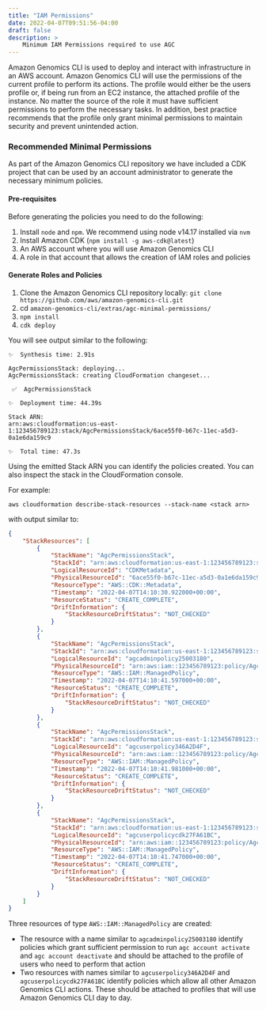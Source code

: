 ```yaml
---
title: "IAM Permissions"
date: 2022-04-07T09:51:56-04:00
draft: false
description: >
    Minimum IAM Permissions required to use AGC
---
```


Amazon Genomics CLI is used to deploy and interact with infrastructure in an AWS account. Amazon Genomics CLI will use
the permissions of the current profile to perform its actions. The profile would either be the users profile or, if being 
run from an EC2 instance, the attached profile of the instance. No matter the source of the role it must have sufficient 
permissions to perform the necessary tasks. In addition, best practice recommends that the profile only grant minimal
permissions to maintain security and prevent unintended action.

### Recommended Minimal Permissions

As part of the Amazon Genomics CLI repository we have included a CDK project that can be used by an account administrator 
to generate the necessary minimum policies.

#### Pre-requisites 

Before generating the policies you need to do the following:
1. Install `node` and `npm`. We recommend using node v14.17 installed via `nvm` 
2. Install Amazon CDK (`npm install -g aws-cdk@latest`)
3. An AWS account where you will use Amazon Genomics CLI
4. A role in that account that allows the creation of IAM roles and policies

#### Generate Roles and Policies

1. Clone the Amazon Genomics CLI repository locally: `git clone https://github.com/aws/amazon-genomics-cli.git`
2. cd `amazon-genomics-cli/extras/agc-minimal-permissions/`
3. `npm install`
4. `cdk deploy`

You will see output similar to the following:

```
✨  Synthesis time: 2.91s

AgcPermissionsStack: deploying...
AgcPermissionsStack: creating CloudFormation changeset...

 ✅  AgcPermissionsStack

✨  Deployment time: 44.39s

Stack ARN:
arn:aws:cloudformation:us-east-1:123456789123:stack/AgcPermissionsStack/6ace55f0-b67c-11ec-a5d3-0a1e6da159c9

✨  Total time: 47.3s
```

Using the emitted Stack ARN you can identify the policies created. You can also inspect the stack in the CloudFormation console.

For example:

```shell
aws cloudformation describe-stack-resources --stack-name <stack arn>
```

with output similar to:

```json
{
    "StackResources": [
        {
            "StackName": "AgcPermissionsStack",
            "StackId": "arn:aws:cloudformation:us-east-1:123456789123:stack/AgcPermissionsStack/6ace55f0-b67c-11ec-a5d3-0a1e6da159c9",
            "LogicalResourceId": "CDKMetadata",
            "PhysicalResourceId": "6ace55f0-b67c-11ec-a5d3-0a1e6da159c9",
            "ResourceType": "AWS::CDK::Metadata",
            "Timestamp": "2022-04-07T14:10:30.922000+00:00",
            "ResourceStatus": "CREATE_COMPLETE",
            "DriftInformation": {
                "StackResourceDriftStatus": "NOT_CHECKED"
            }
        },
        {
            "StackName": "AgcPermissionsStack",
            "StackId": "arn:aws:cloudformation:us-east-1:123456789123:stack/AgcPermissionsStack/6ace55f0-b67c-11ec-a5d3-0a1e6da159c9",
            "LogicalResourceId": "agcadminpolicy25003180",
            "PhysicalResourceId": "arn:aws:iam::123456789123:policy/AgcPermissionsStack-agcadminpolicy25003180-1ST0KJ0I5J45R",
            "ResourceType": "AWS::IAM::ManagedPolicy",
            "Timestamp": "2022-04-07T14:10:41.597000+00:00",
            "ResourceStatus": "CREATE_COMPLETE",
            "DriftInformation": {
                "StackResourceDriftStatus": "NOT_CHECKED"
            }
        },
        {
            "StackName": "AgcPermissionsStack",
            "StackId": "arn:aws:cloudformation:us-east-1:123456789123:stack/AgcPermissionsStack/6ace55f0-b67c-11ec-a5d3-0a1e6da159c9",
            "LogicalResourceId": "agcuserpolicy346A2D4F",
            "PhysicalResourceId": "arn:aws:iam::123456789123:policy/AgcPermissionsStack-agcuserpolicy346A2D4F-1X9U4HCQ8Z19U",
            "ResourceType": "AWS::IAM::ManagedPolicy",
            "Timestamp": "2022-04-07T14:10:41.981000+00:00",
            "ResourceStatus": "CREATE_COMPLETE",
            "DriftInformation": {
                "StackResourceDriftStatus": "NOT_CHECKED"
            }
        },
        {
            "StackName": "AgcPermissionsStack",
            "StackId": "arn:aws:cloudformation:us-east-1:123456789123:stack/AgcPermissionsStack/6ace55f0-b67c-11ec-a5d3-0a1e6da159c9",
            "LogicalResourceId": "agcuserpolicycdk27FA61BC",
            "PhysicalResourceId": "arn:aws:iam::123456789123:policy/AgcPermissionsStack-agcuserpolicycdk27FA61BC-OXS49AINGPIG",
            "ResourceType": "AWS::IAM::ManagedPolicy",
            "Timestamp": "2022-04-07T14:10:41.747000+00:00",
            "ResourceStatus": "CREATE_COMPLETE",
            "DriftInformation": {
                "StackResourceDriftStatus": "NOT_CHECKED"
            }
        }
    ]
}
```

Three resources of type `AWS::IAM::ManagedPolicy` are created:

* The resource with a name similar to `agcadminpolicy25003180` identify policies which grant sufficient permission to run `agc account activate` and `agc account deactivate` and should be attached to the profile of users who need to perform that action
* Two resources with names similar to `agcuserpolicy346A2D4F` and `agcuserpolicycdk27FA61BC` identify policies which allow all other Amazon Genomics CLI actions. These should be attached to profiles that will use Amazon Genomics CLI day to day.